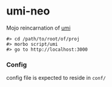 # umi-neo

Mojo reincarnation of [umi](https://github.com/z-eos/umi)

```
#> cd /path/to/root/of/proj
#> morbo script/umi
#> go to http://localhost:3000
```

### Config

config file is expected to reside in `conf/`
